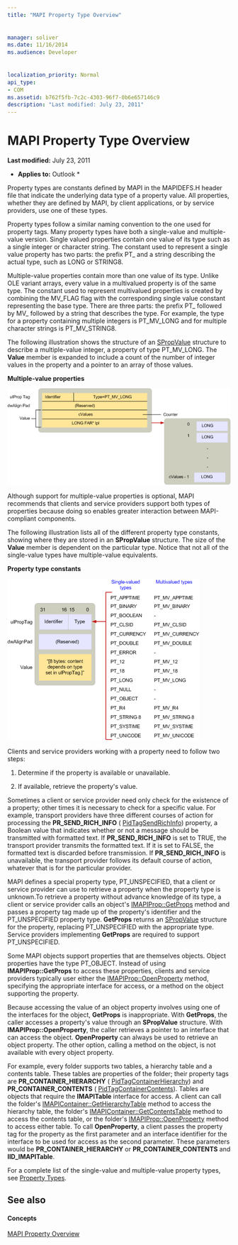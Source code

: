 ```yaml
---
title: "MAPI Property Type Overview"
 
 
manager: soliver
ms.date: 11/16/2014
ms.audience: Developer
 
 
localization_priority: Normal
api_type:
- COM
ms.assetid: b762f5fb-7c2c-4303-96f7-0b6e657146c9
description: "Last modified: July 23, 2011"
---
```


# MAPI Property Type Overview

 **Last modified:** July 23, 2011 
  
 * **Applies to:** Outlook * 
  
Property types are constants defined by MAPI in the MAPIDEFS.H header file that indicate the underlying data type of a property value. All properties, whether they are defined by MAPI, by client applications, or by service providers, use one of these types. 
  
Property types follow a similar naming convention to the one used for property tags. Many property types have both a single-value and multiple-value version. Single valued properties contain one value of its type such as a single integer or character string. The constant used to represent a single value property has two parts: the prefix PT_ and a string describing the actual type, such as LONG or STRING8. 
  
Multiple-value properties contain more than one value of its type. Unlike OLE variant arrays, every value in a multivalued property is of the same type. The constant used to represent multivalued properties is created by combining the MV_FLAG flag with the corresponding single value constant representing the base type. There are three parts: the prefix PT_ followed by MV_ followed by a string that describes the type. For example, the type for a property containing multiple integers is PT_MV_LONG and for multiple character strings is PT_MV_STRING8.
  
The following illustration shows the structure of an [SPropValue](spropvalue.md) structure to describe a multiple-value integer, a property of type PT_MV_LONG. The **Value** member is expanded to include a count of the number of integer values in the property and a pointer to an array of those values. 
  
 **Multiple-value properties**
  
![Multiple-value properties](media/amapi_12.gif)
  
Although support for multiple-value properties is optional, MAPI recommends that clients and service providers support both types of properties because doing so enables greater interaction between MAPI-compliant components.
  
The following illustration lists all of the different property type constants, showing where they are stored in an **SPropValue** structure. The size of the **Value** member is dependent on the particular type. Notice that not all of the single-value types have multiple-value equivalents. 
  
 **Property type constants**
  
![Property type constants](media/amapi_11.gif)
  
Clients and service providers working with a property need to follow two steps:
  
1. Determine if the property is available or unavailable.
    
2. If available, retrieve the property's value.
    
Sometimes a client or service provider need only check for the existence of a property; other times it is necessary to check for a specific value. For example, transport providers have three different courses of action for processing the **PR_SEND_RICH_INFO** ( [PidTagSendRichInfo](pidtagsendrichinfo-canonical-property.md)) property, a Boolean value that indicates whether or not a message should be transmitted with formatted text. If **PR_SEND_RICH_INFO** is set to TRUE, the transport provider transmits the formatted text. If it is set to FALSE, the formatted text is discarded before transmission. If **PR_SEND_RICH_INFO** is unavailable, the transport provider follows its default course of action, whatever that is for the particular provider. 
  
MAPI defines a special property type, PT_UNSPECIFIED, that a client or service provider can use to retrieve a property when the property type is unknown.To retrieve a property without advance knowledge of its type, a client or service provider calls an object's [IMAPIProp::GetProps](imapiprop-getprops.md) method and passes a property tag made up of the property's identifier and the PT_UNSPECIFIED property type. **GetProps** returns an [SPropValue](spropvalue.md) structure for the property, replacing PT_UNSPECIFIED with the appropriate type. Service providers implementing **GetProps** are required to support PT_UNSPECIFIED. 
  
Some MAPI objects support properties that are themselves objects. Object properties have the type PT_OBJECT. Instead of using **IMAPIProp::GetProps** to access these properties, clients and service providers typically user either the [IMAPIProp::OpenProperty](imapiprop-openproperty.md) method, specifying the appropriate interface for access, or a method on the object supporting the property. 
  
Because accessing the value of an object property involves using one of the interfaces for the object, **GetProps** is inappropriate. With **GetProps**, the caller accesses a property's value through an **SPropValue** structure. With **IMAPIProp::OpenProperty**, the caller retrieves a pointer to an interface that can access the object. **OpenProperty** can always be used to retrieve an object property. The other option, calling a method on the object, is not available with every object property. 
  
For example, every folder supports two tables, a hierarchy table and a contents table. These tables are properties of the folder; their property tags are **PR_CONTAINER_HIERARCHY** ( [PidTagContainerHierarchy](pidtagcontainerhierarchy-canonical-property.md)) and **PR_CONTAINER_CONTENTS** ( [PidTagContainerContents](pidtagcontainercontents-canonical-property.md)). Tables are objects that require the **IMAPITable** interface for access. A client can call the folder's [IMAPIContainer::GetHierarchyTable](imapicontainer-gethierarchytable.md) method to access the hierarchy table, the folder's [IMAPIContainer::GetContentsTable](imapicontainer-getcontentstable.md) method to access the contents table, or the folder's [IMAPIProp::OpenProperty](imapiprop-openproperty.md) method to access either table. To call **OpenProperty**, a client passes the property tag for the property as the first parameter and an interface identifier for the interface to be used for access as the second parameter. These parameters would be **PR_CONTAINER_HIERARCHY** or **PR_CONTAINER_CONTENTS** and **IID_IMAPITable**.
  
For a complete list of the single-value and multiple-value property types, see [Property Types](property-types.md). 
  
## See also

#### Concepts

[MAPI Property Overview](mapi-property-overview.md)

